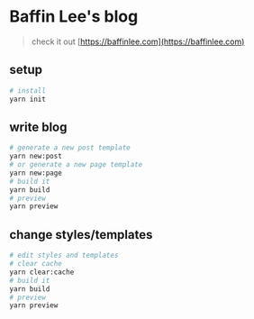 # Baffin Lee's blog

> check it out [https://baffinlee.com](https://baffinlee.com)

## setup
```bash
# install
yarn init
```

## write blog
```bash
# generate a new post template
yarn new:post
# or generate a new page template
yarn new:page
# build it
yarn build
# preview
yarn preview
```

## change styles/templates
```bash
# edit styles and templates
# clear cache
yarn clear:cache
# build it
yarn build
# preview
yarn preview
```
